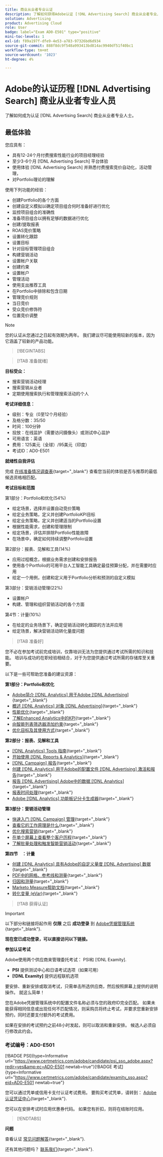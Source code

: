 ```yaml
---
title: 商业从业者专业认证
description: 了解如何获得Adobe认证 [!DNL Advertising Search] 商业从业者专业人士。
solution: Advertising
product: Advertising Cloud
role: User
badge: label="Exam AD0-E501" type="positive"
mini-toc-levels: 1
exl-id: f89a197f-dfe9-4e53-a783-97326bd6d934
source-git-commit: 888f8dc9f548a993413bd814ac9940df51f40bc1
workflow-type: tm+mt
source-wordcount: '1023'
ht-degree: 4%

---
```


# Adobe的认证历程 [!DNL Advertising Search] 商业从业者专业人员

了解如何成为认证 [!DNL Advertising Search] 商业从业者专业人士。

## 最低体验

您应具有：

* 具有12-24个月付费搜索性能行业的项目经理经验
* 至少3-6个月 [!DNL Advertising Search] 平台体验
* 使用体验 [!DNL Advertising Search] 并熟悉付费搜索竞价自动化，活动管理，
* 对Portfolio理论的理解

使用下列功能的经验：

* 创建Portfolio的各个方面
* 创建自定义模拟以确定项目组合何时准备好进行优化
* 监控项目组合的准确性
* 准备项目组合以拥有足够的数据进行优化
* 创建/提取报表
* ROAS竞价策略
* 设置转化跟踪
* 设置目标
* 针对目标管理项目组合
* 构建营销活动
* 设置帐户关联
* 创建约束
* 设置帐户
* 管理活动
* 使用支出推荐工具
* 在Portfolio中排除和包含日期
* 管理竞价规则
* 当日竞价
* 受众竞价修饰符
* 位置竞价调整

>[!NOTE]
>
>您的认证从您通过之日起有效期为两年。 我们建议尽可能使用较新的版本，因为它涵盖了较新的产品功能。

>[!BEGINTABS]

>[!TAB 准备就绪]

**目标受众：**

* 搜索营销活动经理
* 搜索营销从业者
* 定期使用搜索执行和管理搜索活动的个人

**考试详细信息：**

* 级别：专业（0至12个月经验）
* 及格分数：35/50
* 时间：100分钟
* 投放：在线监护（需要访问摄像头）或测试中心监护
* 可用语言：英语
* 费用：125美元（全球）/95美元（印度）
* 考试ID：AD0-E501

**就绪性自我评估**

完成 [在线准备情况调查表](https://scorpion.caveon.com/launchpad/ad-q-e407-readiness-questionnaire-for-adobe-target-architect-master-exam-copy-2yfz3t/ad-q-e501-readiness-questionnaire-for-adobe-advertising-cloud-search-business-practitioner-professional-exam){target="_blank"} 查看您当前的体验是否与推荐的最低候选资格相匹配。

**考试目标和范围**

第1部分：Portfolio和优化(54%)

* 给定场景，选择并设置自动竞价策略
* 给定业务策略，定义并创建PortfolioKPI目标
* 给定业务策略，定义并创建适当的Portfolio设置
* 根据性能需求，创建和管理限制
* 给定场景，评估并排除Portfolio性能故障
* 在场景中，确定如何持续调整Portfolio设置

第2部分：报表、见解和工具(14%)

* 应用过程概念，根据业务需求创建和安排报告
* 使用各个Portfolio的可用平台人工智能工具确定最佳预算分配，并在需要时应用
* 给定一个用例，创建和定义用于Portfolio分析和预测的自定义模拟

第3部分：营销活动管理(22%)

* 设置帐户
* 构建、管理和组织营销活动的各个方面

第4节：计量(10%)

* 在给定的业务场景下，确定促销活动转化跟踪的方法并应用
* 给定场景，解决营销活动转化量度问题

>[!TAB 准备好]

您不必在参加考试前完成培训，仅靠培训无法为您提供通过考试所需的知识和技能。 培训与成功的在职经验相结合，对于为您提供通过考试所需的存储库至关重要。

以下是一些可帮助您准备的建议资源：

**第1部分：Portfolio和优化**

* [Adobe简介 [!DNL Analytics] 用于Adobe [!DNL Advertising]](https://experienceleague.adobe.com/docs/advertising-cloud-learn/tutorials/analytics/intro-a4adc.html){target="_blank"}
* [概述 [!DNL Analytics] 对象 [!DNL Advertising]](https://experienceleague.adobe.com/docs/advertising-cloud/integrations/analytics/overview.html?lang=zh-Hans){target="_blank"}
* [性能优化](https://business.adobe.com/in/products/advertising/performance-optimization.html){target="_blank"}
* [了解Enhanced Analytics中的KPI](https://experienceleague.adobe.com/docs/workfront-learn/tutorials-workfront/reporting/enhanced-analytics/10-kpis-overview.html){target="_blank"}
* [向智能列表筛选器添加约束](https://experienceleague.adobe.com/docs/marketo/using/product-docs/core-marketo-concepts/smart-lists-and-static-lists/using-smart-lists/add-a-constraint-to-a-smart-list-filter.html){target="_blank"}
* [优化目标及其使用方式](https://experienceleague.adobe.com/docs/advertising-cloud/dsp/optimization/optimization-goals.html){target="_blank"}

**第2部分：报表、见解和工具**

* [[!DNL Analytics] Tools 指南](https://experienceleague.adobe.com/docs/analytics/analyze/home.html){target="_blank"}
* [开始使用 [!DNL Reports & Analytics]](https://experienceleague.adobe.com/docs/analytics/analyze/reports-analytics/getting-started.html){target="_blank"}
* [[!DNL Campaign] 报告](https://business.adobe.com/in/products/campaign/campaign-reporting.html){target="_blank"}
* [创建 [!DNL Analytics] 用于Adobe的配置文件 [!DNL Advertising] 激活和报告](https://experienceleague.adobe.com/docs/advertising-cloud-learn/tutorials/analytics/analytics-profiles-a4adc.html){target="_blank"}
* [报告 [!DNL Advertising] Adobe中的数据 [!DNL Analytics]](https://experienceleague.adobe.com/docs/analytics/integration/advertising-analytics/advertising-analytics-workflow/aa-report-ad-data-an.html){target="_blank"}
* [报表时间处理](https://experienceleague.adobe.com/docs/analytics/components/virtual-report-suites/vrs-report-time-processing.html?lang=zh-Hans){target="_blank"}
* [Adobe [!DNL Analytics] 功能板记分卡生成器](https://experienceleague.adobe.com/docs/analytics-learn/tutorials/additional-tools/analytics-dashboards/adobe-analytics-dashboards-scorecard-builder.html?lang=zh-Hans){target="_blank"}

**第3部分：营销活动管理**

* [快速入门 [!DNL Campaign] 管理](https://experienceleague.adobe.com/docs/campaign-standard/using/administrating/get-started-campaign-administration.html){target="_blank"}
* [查看它的工作原理是什么](https://business.adobe.com/in/products/campaign/campaign-management.html){target="_blank"}
* [优化搜索营销](https://www.adobe.com/content/dam/www/us/en/avstg/search-marketing-management/pdfs/Adobe_Advertising_Cloud_Search_Marketing_Tips_and_Tricks_Sheet.pdf){target="_blank"}
* [在单个屏幕上查看整个客户历程](https://business.adobe.com/in/products/campaign/adobe-campaign.html){target="_blank"}
* [了解批量处理和触发智能营销活动](https://experienceleague.adobe.com/docs/marketo/using/product-docs/core-marketo-concepts/smart-campaigns/creating-a-smart-campaign/understanding-batch-and-trigger-smart-campaigns.html){target="_blank"}

**第四节　：计量**

* [创建 [!DNL Analytics] 具有Adobe的自定义量度 [!DNL Advertising] 数据](https://experienceleague.adobe.com/docs/advertising-cloud-learn/tutorials/analytics/analytics-custom-metrics-a4adc.html){target="_blank"}
* [PDF中的网格、参考线和测量](https://helpx.adobe.com/in/acrobat/using/grids-guides-measurements-pdfs.html){target="_blank"}
* [归因和测量](https://business.adobe.com/in/products/advertising/attribution-measurement.html){target="_blank"}
* [Marketo Measure帮助文档](https://experienceleague.adobe.com/docs/marketo-measure/using/home.html){target="_blank"}
* [转化变量 (eVar)](https://experienceleague.adobe.com/docs/analytics/admin/admin-tools/manage-report-suites/edit-report-suite/conversion-variables/conversion-var-admin.html){target="_blank"}

>[!TAB 获得认证]

>[!IMPORTANT]
>
>以下部分和链接将起作用 **仅限**  之后 **成功登录** 到 [Adobe凭据管理系统](https://www.certmetrics.com/adobe){target="_blank"}.

**现在您已成功登录，可以直接访问以下链接。**

**参加认证考试**

Adobe使用两个供应商来管理委托考试： PSI和 [!DNL Examity].

* **PSI** 提供测试中心和日语考试选项（如果可用）
* **[!DNL Examity]** 提供远程联机选项

要安排、重新安排或取消考试，只需单击所选供应商，然后按照屏幕上提供的说明操作。 就这么简单！

您在Adobe凭据管理系统中的配置文件名称必须与您的政府ID完全匹配。 如果未能获得相同信息或出现任何不匹配情况，则采购员将终止考试，并要求您重新安排预约，同时还要支付额外的考试费用。

如果在安排的考试预约之前48小时发起，则可以取消和重新安排。 候选人必须自行修改此约会。

### 考试编号：AD0-E501

[!BADGE PSI]{type=Informative url="https://www.certmetrics.com/adobe/candidate/psi_sso_adobe.aspx?redir=yes&amp;ec=AD0-E501 newtab=true"}[!BADGE 考试]{type=Informative url="https://www.certmetrics.com/adobe/candidate/examity_sso.aspx?eid=AD0-E501 newtab=true"}

您可以通过凭单或信用卡支付认证考试费用。 要购买考试凭单，请转到： [Adobe认证凭证中心](https://market.xvoucher.com/adobe/global){target="_blank"}.

您可以在安排考试时应用优惠券代码。 如果您有折扣，则将在结账时应用。

>[!ENDTABS]

**问题**

查看认证 [常见问题解答](https://experienceleague.adobe.com/docs/certification/certification/faq.html){target="_blank"}.

还有其他问题吗？ [联系我们](mailto:certif@adobe.com){target="_blank"}.
